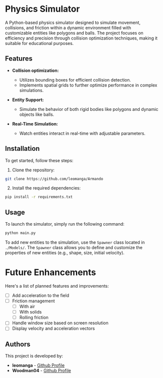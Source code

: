 # Physics Simulator

A Python-based physics simulator designed to simulate movement, collisions, and friction within a dynamic environment filled with customizable entities like polygons and balls. The project focuses on efficiency and precision through collision optimization techniques, making it suitable for educational purposes.

## Features
- **Collision optimization:**
    - Utilizes bounding boxes for efficient collision detection.
    - Implements spatial grids to further optimize performance in complex simulations.

- **Entity Support:**
    - Simulate the behavior of both rigid bodies like polygons and dynamic objects like balls.
- **Real-Time Simulation:**
    - Watch entities interact in real-time with adjustable parameters.
## Installation
To get started, follow these steps:
1. Clone the repository:
```bash
git clone https://github.com/leomanga/Armando
```
2. Install the required dependencies:
```bash
pip install -r requirements.txt
```

## Usage
To launch the simulator, simply run the following command:
```bash
python main.py
```

To add new entities to the simulation, use the ```Spawner``` class located in ```./Models/```. The ```Spawner``` class allows you to define and customize the properties of new entities (e.g., shape, size, initial velocity).

# Future Enhancements
Here's a list of planned features and improvements:
   - [ ] Add acceleration to the field
   - [ ] Friction management
       - [ ] With air
       - [ ] With solids
       - [ ] Rolling friction
   - [ ] Handle window size based on screen resolution
   - [ ] Display velocity and acceleration vectors

## Authors
This project is developed by:
- **leomanga** - [Github Profile](https://github.com/leomanga)
- **Woodman04** - [Github Profile](https://github.com/Woodman04)
